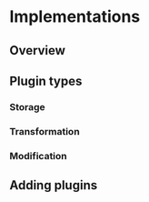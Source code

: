 Implementations
===============

## Overview


## Plugin types

### Storage

### Transformation

### Modification

## Adding plugins
